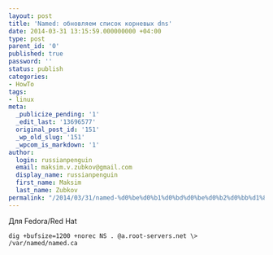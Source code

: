 ```yaml
---
layout: post
title: 'Named: обновляем список корневых dns'
date: 2014-03-31 13:15:59.000000000 +04:00
type: post
parent_id: '0'
published: true
password: ''
status: publish
categories:
- HowTo
tags:
- linux
meta:
  _publicize_pending: '1'
  _edit_last: '13696577'
  original_post_id: '151'
  _wp_old_slug: '151'
  _wpcom_is_markdown: '1'
author:
  login: russianpenguin
  email: maksim.v.zubkov@gmail.com
  display_name: russianpenguin
  first_name: Maksim
  last_name: Zubkov
permalink: "/2014/03/31/named-%d0%be%d0%b1%d0%bd%d0%be%d0%b2%d0%bb%d1%8f%d0%b5%d0%bc-%d1%81%d0%bf%d0%b8%d1%81%d0%be%d0%ba-%d0%ba%d0%be%d1%80%d0%bd%d0%b5%d0%b2%d1%8b%d1%85-dns/"
---
```

Для Fedora/Red Hat

```bash; gutter: true; first-line: 1; highlight: []
dig +bufsize=1200 +norec NS . @a.root-servers.net \> /var/named/named.ca
```
